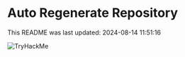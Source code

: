 # Auto Regenerate Repository

This README was last updated: 2024-08-14 11:51:16

 ![TryHackMe](https://tryhackme.com/badge/533634)